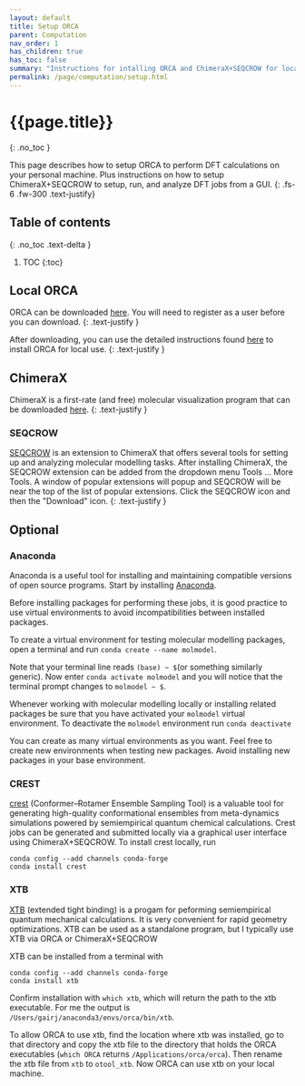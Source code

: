 ```yaml
---
layout: default
title: Setup ORCA
parent: Computation
nav_order: 1
has_children: true
has_toc: false
summary: "Instructions for intalling ORCA and ChimeraX+SEQCROW for local DFT calculations."
permalink: /page/computation/setup.html
---
```


# {{page.title}}
{: .no_toc }

This page describes how to setup ORCA to perform DFT calculations on your personal machine. Plus instructions on how to setup ChimeraX+SEQCROW to setup, run, and analyze DFT jobs from a GUI.
{: .fs-6 .fw-300 .text-justify}



## Table of contents
{: .no_toc .text-delta }

1. TOC
{:toc}


## Local ORCA
ORCA can be downloaded [here](https://orcaforum.kofo.mpg.de/index.php). You will need to register as a user before you can download.
{: .text-justify }

After downloading, you can use the detailed instructions found [here](https://sites.google.com/site/orcainputlibrary/setting-up-orca) to install ORCA for local use.
{: .text-justify }


## ChimeraX

ChimeraX is a first-rate (and free) molecular visualization program that can be downloaded [here](https://www.cgl.ucsf.edu/chimerax/).
{: .text-justify }


### SEQCROW

[SEQCROW](https://cxtoolshed.rbvi.ucsf.edu/apps/seqcrow) is an extension to ChimeraX that offers several tools for setting up and analyzing molecular modelling tasks. After installing ChimeraX, the SEQCROW extension can be added from the dropdown menu Tools ... More Tools. A window of popular extensions will popup and SEQCROW will be near the top of the list of popular extensions. Click the SEQCROW icon and then the "Download" icon.
{: .text-justify }


## Optional



### Anaconda

Anaconda is a useful tool for installing and maintaining compatible versions of open source programs. Start by installing [Anaconda](https://docs.conda.io/projects/conda/en/stable/user-guide/install/index.html). 

Before installing packages for performing these jobs, it is good practice to use virtual environments to avoid incompatibilities between installed packages. 

To create a virtual environment for testing molecular modelling packages, open a terminal and run `conda create --name molmodel`.

Note that your terminal line reads `(base) ~ $`(or something similarly generic). Now enter `conda activate molmodel` and you will notice that the terminal prompt changes to `molmodel ~ $`.

Whenever working with molecular modelling locally or installing related packages be sure that you have activated your `molmodel` virtual environment.  To deactivate the `molmodel` environment run `conda deactivate`

You can create as many virtual environments as you want. Feel free to create new environments when testing new packages. Avoid installing new packages in your base environment.

### CREST

[crest](https://crest-lab.github.io/crest-docs/) (Conformer–Rotamer Ensemble Sampling Tool) is a valuable tool for generating high-quality conformational ensembles from meta-dynamics simulations powered by semiempirical quantum chemical calculations. Crest jobs can be generated and submitted locally via a graphical user interface using ChimeraX+SEQCROW. To install crest locally, run

```
conda config --add channels conda-forge
conda install crest
```

### XTB

[XTB](https://xtb-docs.readthedocs.io/en/latest/setup.html) (extended tight binding) is a progam for peforming semiempirical quantum mechanical calculations. It is very convenient for rapid geometry optimizations. XTB can be used as a standalone program, but I typically use XTB via ORCA or ChimeraX+SEQCROW

XTB can be installed from a terminal with

```
conda config --add channels conda-forge
conda install xtb
```

Confirm installation with `which xtb`, which will return the path to the xtb executable. For me the output is `/Users/gairj/anaconda3/envs/orca/bin/xtb`.

To allow ORCA to use xtb, find the location where xtb was installed, go to that directory and copy the xtb file to the directory that holds the ORCA executables (`which ORCA` returns `/Applications/orca/orca`). Then rename the xtb file from `xtb` to `otool_xtb`. Now ORCA can use xtb on your local machine.


